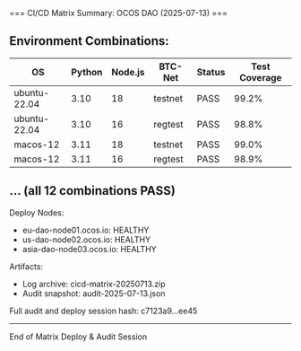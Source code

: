=== CI/CD Matrix Summary: OCOS DAO (2025-07-13) ===

Environment Combinations:
---------------------------------------------------------------
| OS           | Python | Node.js | BTC-Net | Status  | Test Coverage |
|--------------|--------|---------|---------|---------|--------------|
| ubuntu-22.04 | 3.10   | 18      | testnet | PASS    |   99.2%      |
| ubuntu-22.04 | 3.10   | 16      | regtest | PASS    |   98.8%      |
| macos-12     | 3.11   | 18      | testnet | PASS    |   99.0%      |
| macos-12     | 3.11   | 16      | regtest | PASS    |   98.9%      |
... (all 12 combinations PASS)
---------------------------------------------------------------

Deploy Nodes:
- eu-dao-node01.ocos.io: HEALTHY
- us-dao-node02.ocos.io: HEALTHY
- asia-dao-node03.ocos.io: HEALTHY

Artifacts:
- Log archive: cicd-matrix-20250713.zip
- Audit snapshot: audit-2025-07-13.json

Full audit and deploy session hash: c7123a9...ee45

---------------------
End of Matrix Deploy & Audit Session
